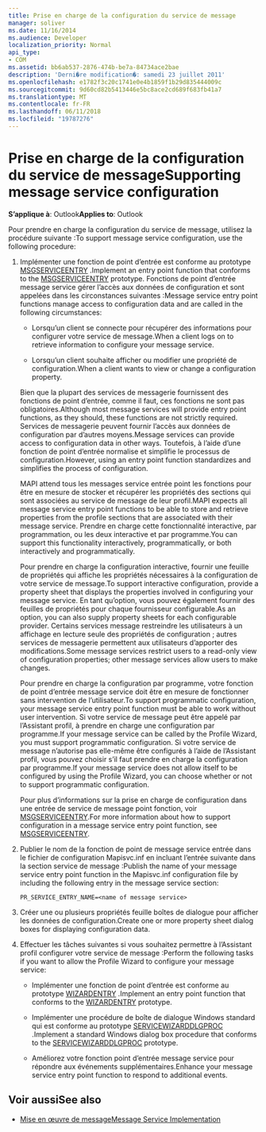 ```yaml
---
title: Prise en charge de la configuration du service de message
manager: soliver
ms.date: 11/16/2014
ms.audience: Developer
localization_priority: Normal
api_type:
- COM
ms.assetid: bb6ab537-2876-474b-be7a-84734ace2bae
description: 'Derni�re modification�: samedi 23 juillet 2011'
ms.openlocfilehash: e1782f3c20c1741e0e4b1859f1b29d835444009c
ms.sourcegitcommit: 9d60cd82b5413446e5bc8ace2cd689f683fb41a7
ms.translationtype: MT
ms.contentlocale: fr-FR
ms.lasthandoff: 06/11/2018
ms.locfileid: "19787276"
---
```

# <a name="supporting-message-service-configuration"></a><span data-ttu-id="4a997-103">Prise en charge de la configuration du service de message</span><span class="sxs-lookup"><span data-stu-id="4a997-103">Supporting message service configuration</span></span>
  
<span data-ttu-id="4a997-104">**S’applique à**: Outlook</span><span class="sxs-lookup"><span data-stu-id="4a997-104">**Applies to**: Outlook</span></span> 
  
<span data-ttu-id="4a997-105">Pour prendre en charge la configuration du service de message, utilisez la procédure suivante :</span><span class="sxs-lookup"><span data-stu-id="4a997-105">To support message service configuration, use the following procedure:</span></span>
  
1. <span data-ttu-id="4a997-106">Implémenter une fonction de point d’entrée est conforme au prototype [MSGSERVICEENTRY](msgserviceentry.md) .</span><span class="sxs-lookup"><span data-stu-id="4a997-106">Implement an entry point function that conforms to the [MSGSERVICEENTRY](msgserviceentry.md) prototype.</span></span> <span data-ttu-id="4a997-107">Fonctions de point d’entrée message service gérer l’accès aux données de configuration et sont appelées dans les circonstances suivantes :</span><span class="sxs-lookup"><span data-stu-id="4a997-107">Message service entry point functions manage access to configuration data and are called in the following circumstances:</span></span> 
    
   - <span data-ttu-id="4a997-108">Lorsqu’un client se connecte pour récupérer des informations pour configurer votre service de message.</span><span class="sxs-lookup"><span data-stu-id="4a997-108">When a client logs on to retrieve information to configure your message service.</span></span>
    
   - <span data-ttu-id="4a997-109">Lorsqu’un client souhaite afficher ou modifier une propriété de configuration.</span><span class="sxs-lookup"><span data-stu-id="4a997-109">When a client wants to view or change a configuration property.</span></span> 
    
   <span data-ttu-id="4a997-110">Bien que la plupart des services de messagerie fournissent des fonctions de point d’entrée, comme il faut, ces fonctions ne sont pas obligatoires.</span><span class="sxs-lookup"><span data-stu-id="4a997-110">Although most message services will provide entry point functions, as they should, these functions are not strictly required.</span></span> <span data-ttu-id="4a997-111">Services de messagerie peuvent fournir l’accès aux données de configuration par d’autres moyens.</span><span class="sxs-lookup"><span data-stu-id="4a997-111">Message services can provide access to configuration data in other ways.</span></span> <span data-ttu-id="4a997-112">Toutefois, à l’aide d’une fonction de point d’entrée normalise et simplifie le processus de configuration.</span><span class="sxs-lookup"><span data-stu-id="4a997-112">However, using an entry point function standardizes and simplifies the process of configuration.</span></span>
    
   <span data-ttu-id="4a997-113">MAPI attend tous les messages service entrée point les fonctions pour être en mesure de stocker et récupérer les propriétés des sections qui sont associées au service de message de leur profil.</span><span class="sxs-lookup"><span data-stu-id="4a997-113">MAPI expects all message service entry point functions to be able to store and retrieve properties from the profile sections that are associated with their message service.</span></span> <span data-ttu-id="4a997-114">Prendre en charge cette fonctionnalité interactive, par programmation, ou les deux interactive et par programme.</span><span class="sxs-lookup"><span data-stu-id="4a997-114">You can support this functionality interactively, programmatically, or both interactively and programmatically.</span></span>
    
   <span data-ttu-id="4a997-115">Pour prendre en charge la configuration interactive, fournir une feuille de propriétés qui affiche les propriétés nécessaires à la configuration de votre service de message.</span><span class="sxs-lookup"><span data-stu-id="4a997-115">To support interactive configuration, provide a property sheet that displays the properties involved in configuring your message service.</span></span> <span data-ttu-id="4a997-116">En tant qu’option, vous pouvez également fournir des feuilles de propriétés pour chaque fournisseur configurable.</span><span class="sxs-lookup"><span data-stu-id="4a997-116">As an option, you can also supply property sheets for each configurable provider.</span></span> <span data-ttu-id="4a997-117">Certains services message restreindre les utilisateurs à un affichage en lecture seule des propriétés de configuration ; autres services de messagerie permettent aux utilisateurs d’apporter des modifications.</span><span class="sxs-lookup"><span data-stu-id="4a997-117">Some message services restrict users to a read-only view of configuration properties; other message services allow users to make changes.</span></span>
    
   <span data-ttu-id="4a997-118">Pour prendre en charge la configuration par programme, votre fonction de point d’entrée message service doit être en mesure de fonctionner sans intervention de l’utilisateur.</span><span class="sxs-lookup"><span data-stu-id="4a997-118">To support programmatic configuration, your message service entry point function must be able to work without user intervention.</span></span> <span data-ttu-id="4a997-119">Si votre service de message peut être appelé par l’Assistant profil, à prendre en charge une configuration par programme.</span><span class="sxs-lookup"><span data-stu-id="4a997-119">If your message service can be called by the Profile Wizard, you must support programmatic configuration.</span></span> <span data-ttu-id="4a997-120">Si votre service de message n’autorise pas elle-même être configurés à l’aide de l’Assistant profil, vous pouvez choisir s’il faut prendre en charge la configuration par programme.</span><span class="sxs-lookup"><span data-stu-id="4a997-120">If your message service does not allow itself to be configured by using the Profile Wizard, you can choose whether or not to support programmatic configuration.</span></span>
    
   <span data-ttu-id="4a997-121">Pour plus d’informations sur la prise en charge de configuration dans une entrée de service de message point fonction, voir [MSGSERVICEENTRY](msgserviceentry.md).</span><span class="sxs-lookup"><span data-stu-id="4a997-121">For more information about how to support configuration in a message service entry point function, see [MSGSERVICEENTRY](msgserviceentry.md).</span></span>
    
2. <span data-ttu-id="4a997-122">Publier le nom de la fonction de point de message service entrée dans le fichier de configuration Mapisvc.inf en incluant l’entrée suivante dans la section service de message :</span><span class="sxs-lookup"><span data-stu-id="4a997-122">Publish the name of your message service entry point function in the Mapisvc.inf configuration file by including the following entry in the message service section:</span></span>
    
   `PR_SERVICE_ENTRY_NAME=<name of message service>`
    
3. <span data-ttu-id="4a997-123">Créer une ou plusieurs propriétés feuille boîtes de dialogue pour afficher les données de configuration.</span><span class="sxs-lookup"><span data-stu-id="4a997-123">Create one or more property sheet dialog boxes for displaying configuration data.</span></span>
    
4. <span data-ttu-id="4a997-124">Effectuer les tâches suivantes si vous souhaitez permettre à l’Assistant profil configurer votre service de message :</span><span class="sxs-lookup"><span data-stu-id="4a997-124">Perform the following tasks if you want to allow the Profile Wizard to configure your message service:</span></span>
    
   - <span data-ttu-id="4a997-125">Implémenter une fonction de point d’entrée est conforme au prototype [WIZARDENTRY](wizardentry.md) .</span><span class="sxs-lookup"><span data-stu-id="4a997-125">Implement an entry point function that conforms to the [WIZARDENTRY](wizardentry.md) prototype.</span></span> 
    
   - <span data-ttu-id="4a997-126">Implémenter une procédure de boîte de dialogue Windows standard qui est conforme au prototype [SERVICEWIZARDDLGPROC](servicewizarddlgproc.md) .</span><span class="sxs-lookup"><span data-stu-id="4a997-126">Implement a standard Windows dialog box procedure that conforms to the [SERVICEWIZARDDLGPROC](servicewizarddlgproc.md) prototype.</span></span> 
    
   - <span data-ttu-id="4a997-127">Améliorez votre fonction point d’entrée message service pour répondre aux événements supplémentaires.</span><span class="sxs-lookup"><span data-stu-id="4a997-127">Enhance your message service entry point function to respond to additional events.</span></span>
    
## <a name="see-also"></a><span data-ttu-id="4a997-128">Voir aussi</span><span class="sxs-lookup"><span data-stu-id="4a997-128">See also</span></span>

- [<span data-ttu-id="4a997-129">Mise en œuvre de message</span><span class="sxs-lookup"><span data-stu-id="4a997-129">Message Service Implementation</span></span>](message-service-implementation.md)

